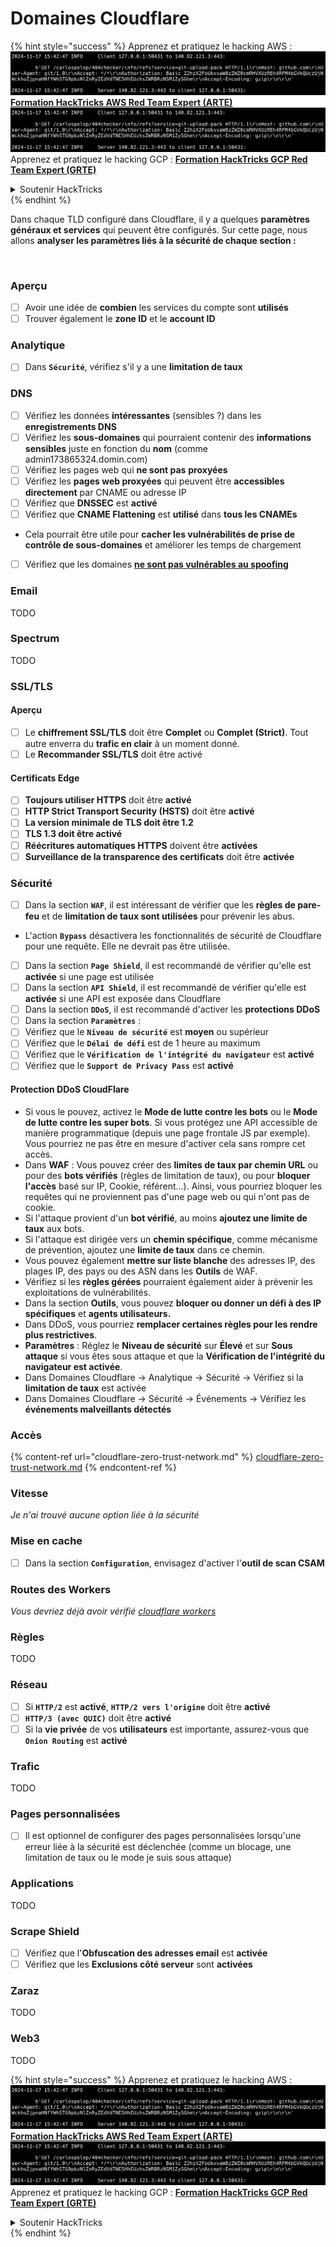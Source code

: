 # Domaines Cloudflare

{% hint style="success" %}
Apprenez et pratiquez le hacking AWS :<img src="../../.gitbook/assets/image (1).png" alt="" data-size="line">[**Formation HackTricks AWS Red Team Expert (ARTE)**](https://training.hacktricks.xyz/courses/arte)<img src="../../.gitbook/assets/image (1).png" alt="" data-size="line">\
Apprenez et pratiquez le hacking GCP : <img src="../../.gitbook/assets/image (2).png" alt="" data-size="line">[**Formation HackTricks GCP Red Team Expert (GRTE)**<img src="../../.gitbook/assets/image (2).png" alt="" data-size="line">](https://training.hacktricks.xyz/courses/grte)

<details>

<summary>Soutenir HackTricks</summary>

* Consultez les [**plans d'abonnement**](https://github.com/sponsors/carlospolop) !
* **Rejoignez le** 💬 [**groupe Discord**](https://discord.gg/hRep4RUj7f) ou le [**groupe telegram**](https://t.me/peass) ou **suivez-nous sur** **Twitter** 🐦 [**@hacktricks\_live**](https://twitter.com/hacktricks\_live)**.**
* **Partagez des astuces de hacking en soumettant des PRs aux** [**HackTricks**](https://github.com/carlospolop/hacktricks) et [**HackTricks Cloud**](https://github.com/carlospolop/hacktricks-cloud) dépôts github.

</details>
{% endhint %}

Dans chaque TLD configuré dans Cloudflare, il y a quelques **paramètres généraux et services** qui peuvent être configurés. Sur cette page, nous allons **analyser les paramètres liés à la sécurité de chaque section :**

<figure><img src="../../.gitbook/assets/image (101).png" alt=""><figcaption></figcaption></figure>

### Aperçu

* [ ] Avoir une idée de **combien** les services du compte sont **utilisés**
* [ ] Trouver également le **zone ID** et le **account ID**

### Analytique

* [ ] Dans **`Sécurité`**, vérifiez s'il y a une **limitation de taux**

### DNS

* [ ] Vérifiez les données **intéressantes** (sensibles ?) dans les **enregistrements DNS**
* [ ] Vérifiez les **sous-domaines** qui pourraient contenir des **informations sensibles** juste en fonction du **nom** (comme admin173865324.domin.com)
* [ ] Vérifiez les pages web qui **ne sont pas** **proxyées**
* [ ] Vérifiez les **pages web proxyées** qui peuvent être **accessibles directement** par CNAME ou adresse IP
* [ ] Vérifiez que **DNSSEC** est **activé**
* [ ] Vérifiez que **CNAME Flattening** est **utilisé** dans **tous les CNAMEs**
* Cela pourrait être utile pour **cacher les vulnérabilités de prise de contrôle de sous-domaines** et améliorer les temps de chargement
* [ ] Vérifiez que les domaines [**ne sont pas vulnérables au spoofing**](https://book.hacktricks.xyz/network-services-pentesting/pentesting-smtp#mail-spoofing)

### **Email**

TODO

### Spectrum

TODO

### SSL/TLS

#### **Aperçu**

* [ ] Le **chiffrement SSL/TLS** doit être **Complet** ou **Complet (Strict)**. Tout autre enverra du **trafic en clair** à un moment donné.
* [ ] Le **Recommander SSL/TLS** doit être activé

#### Certificats Edge

* [ ] **Toujours utiliser HTTPS** doit être **activé**
* [ ] **HTTP Strict Transport Security (HSTS)** doit être **activé**
* [ ] **La version minimale de TLS doit être 1.2**
* [ ] **TLS 1.3 doit être activé**
* [ ] **Réécritures automatiques HTTPS** doivent être **activées**
* [ ] **Surveillance de la transparence des certificats** doit être **activée**

### **Sécurité**

* [ ] Dans la section **`WAF`**, il est intéressant de vérifier que les **règles de pare-feu** et de **limitation de taux sont utilisées** pour prévenir les abus.
* L'action **`Bypass`** désactivera les fonctionnalités de sécurité de Cloudflare pour une requête. Elle ne devrait pas être utilisée.
* [ ] Dans la section **`Page Shield`**, il est recommandé de vérifier qu'elle est **activée** si une page est utilisée
* [ ] Dans la section **`API Shield`**, il est recommandé de vérifier qu'elle est **activée** si une API est exposée dans Cloudflare
* [ ] Dans la section **`DDoS`**, il est recommandé d'activer les **protections DDoS**
* [ ] Dans la section **`Paramètres`** :
* [ ] Vérifiez que le **`Niveau de sécurité`** est **moyen** ou supérieur
* [ ] Vérifiez que le **`Délai de défi`** est de 1 heure au maximum
* [ ] Vérifiez que le **`Vérification de l'intégrité du navigateur`** est **activé**
* [ ] Vérifiez que le **`Support de Privacy Pass`** est **activé**

#### **Protection DDoS CloudFlare**

* Si vous le pouvez, activez le **Mode de lutte contre les bots** ou le **Mode de lutte contre les super bots**. Si vous protégez une API accessible de manière programmatique (depuis une page frontale JS par exemple). Vous pourriez ne pas être en mesure d'activer cela sans rompre cet accès.
* Dans **WAF** : Vous pouvez créer des **limites de taux par chemin URL** ou pour des **bots vérifiés** (règles de limitation de taux), ou pour **bloquer l'accès** basé sur IP, Cookie, référent...). Ainsi, vous pourriez bloquer les requêtes qui ne proviennent pas d'une page web ou qui n'ont pas de cookie.
* Si l'attaque provient d'un **bot vérifié**, au moins **ajoutez une limite de taux** aux bots.
* Si l'attaque est dirigée vers un **chemin spécifique**, comme mécanisme de prévention, ajoutez une **limite de taux** dans ce chemin.
* Vous pouvez également **mettre sur liste blanche** des adresses IP, des plages IP, des pays ou des ASN dans les **Outils** de WAF.
* Vérifiez si les **règles gérées** pourraient également aider à prévenir les exploitations de vulnérabilités.
* Dans la section **Outils**, vous pouvez **bloquer ou donner un défi à des IP spécifiques** et **agents utilisateurs.**
* Dans DDoS, vous pourriez **remplacer certaines règles pour les rendre plus restrictives**.
* **Paramètres** : Réglez le **Niveau de sécurité** sur **Élevé** et sur **Sous attaque** si vous êtes sous attaque et que la **Vérification de l'intégrité du navigateur est activée**.
* Dans Domaines Cloudflare -> Analytique -> Sécurité -> Vérifiez si la **limitation de taux** est activée
* Dans Domaines Cloudflare -> Sécurité -> Événements -> Vérifiez les **événements malveillants détectés**

### Accès

{% content-ref url="cloudflare-zero-trust-network.md" %}
[cloudflare-zero-trust-network.md](cloudflare-zero-trust-network.md)
{% endcontent-ref %}

### Vitesse

_Je n'ai trouvé aucune option liée à la sécurité_

### Mise en cache

* [ ] Dans la section **`Configuration`**, envisagez d'activer l'**outil de scan CSAM**

### **Routes des Workers**

_Vous devriez déjà avoir vérifié_ [_cloudflare workers_](./#workers)

### Règles

TODO

### Réseau

* [ ] Si **`HTTP/2`** est **activé**, **`HTTP/2 vers l'origine`** doit être **activé**
* [ ] **`HTTP/3 (avec QUIC)`** doit être **activé**
* [ ] Si la **vie privée** de vos **utilisateurs** est importante, assurez-vous que **`Onion Routing`** est **activé**

### **Trafic**

TODO

### Pages personnalisées

* [ ] Il est optionnel de configurer des pages personnalisées lorsqu'une erreur liée à la sécurité est déclenchée (comme un blocage, une limitation de taux ou le mode je suis sous attaque)

### Applications

TODO

### Scrape Shield

* [ ] Vérifiez que l'**Obfuscation des adresses email** est **activée**
* [ ] Vérifiez que les **Exclusions côté serveur** sont **activées**

### **Zaraz**

TODO

### **Web3**

TODO

{% hint style="success" %}
Apprenez et pratiquez le hacking AWS :<img src="../../.gitbook/assets/image (1).png" alt="" data-size="line">[**Formation HackTricks AWS Red Team Expert (ARTE)**](https://training.hacktricks.xyz/courses/arte)<img src="../../.gitbook/assets/image (1).png" alt="" data-size="line">\
Apprenez et pratiquez le hacking GCP : <img src="../../.gitbook/assets/image (2).png" alt="" data-size="line">[**Formation HackTricks GCP Red Team Expert (GRTE)**<img src="../../.gitbook/assets/image (2).png" alt="" data-size="line">](https://training.hacktricks.xyz/courses/grte)

<details>

<summary>Soutenir HackTricks</summary>

* Consultez les [**plans d'abonnement**](https://github.com/sponsors/carlospolop) !
* **Rejoignez le** 💬 [**groupe Discord**](https://discord.gg/hRep4RUj7f) ou le [**groupe telegram**](https://t.me/peass) ou **suivez-nous sur** **Twitter** 🐦 [**@hacktricks\_live**](https://twitter.com/hacktricks\_live)**.**
* **Partagez des astuces de hacking en soumettant des PRs aux** [**HackTricks**](https://github.com/carlospolop/hacktricks) et [**HackTricks Cloud**](https://github.com/carlospolop/hacktricks-cloud) dépôts github.

</details>
{% endhint %}
